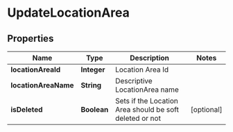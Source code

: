 
# UpdateLocationArea

## Properties
Name | Type | Description | Notes
------------ | ------------- | ------------- | -------------
**locationAreaId** | **Integer** | Location Area Id | 
**locationAreaName** | **String** | Descriptive LocationArea name | 
**isDeleted** | **Boolean** | Sets if the Location Area should be soft deleted or not |  [optional]



